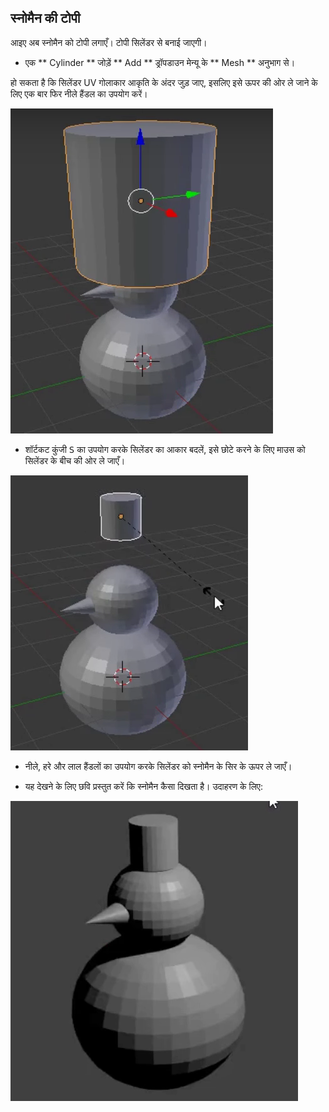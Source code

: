 ## स्नोमैन की टोपी

आइए अब स्नोमैन को टोपी लगाएँ। टोपी सिलेंडर से बनाई जाएगी।

+ एक ** Cylinder ** जोड़ें ** Add ** ड्रॉपडाउन मेन्यू के ** Mesh ** अनुभाग से।

हो सकता है कि सिलेंडर UV गोलाकार आकृति के अंदर जुड़ जाए, इसलिए इसे ऊपर की ओर ले जाने के लिए एक बार फिर नीले हैंडल का उपयोग करें।

![सिलेंडर को खसकायें](images/blender-drag-cylinder.png)

+ शॉर्टकट कुंजी <kbd>S</kbd> का उपयोग करके सिलेंडर का आकार बदलें, इसे छोटे करने के लिए माउस को सिलेंडर के बीच की ओर ले जाएँ।

![सिलेंडर का आकार बदलें](images/blender-resize-cylinder.png)

+ नीले, हरे और लाल हैंडलों का उपयोग करके सिलेंडर को स्नोमैन के सिर के ऊपर ले जाएँ।

+ यह देखने के लिए छवि प्रस्तुत करें कि स्नोमैन कैसा दिखता है। उदाहरण के लिए:

![स्नोमैन को प्रस्तुत करें](images/blender-render-snowman-1.png)